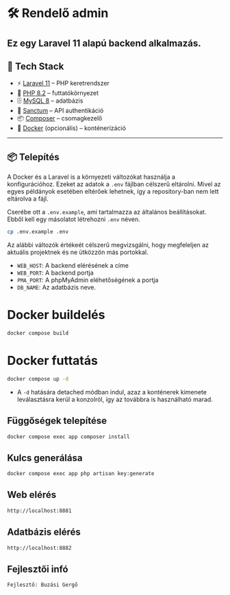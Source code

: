 # 🛠 Rendelő admin

Ez egy **Laravel 11** alapú backend alkalmazás.  
---

## 🚀 Tech Stack

- ⚡ [Laravel 11](https://laravel.com/) – PHP keretrendszer
- 🐘 [PHP 8.2](https://www.php.net/) – futtatókörnyezet
- 🗄️ [MySQL 8](https://www.mysql.com/) – adatbázis
- 🔑 [Sanctum](https://laravel.com/docs/sanctum) – API authentikáció
- 📦 [Composer](https://getcomposer.org/) – csomagkezelő
- 🐳 [Docker](https://www.docker.com/) (opcionális) – konténerizáció

---

## 📦 Telepítés

A Docker és a Laravel is a környezeti változókat használja a konfigurációhoz.
Ezeket az adatok a `.env` fájlban célszerű eltárolni.
Mivel az egyes példányok esetében eltérőek lehetnek, így a repository-ban nem lett eltárolva a fájl.

Cserébe ott a `.env.example`, ami tartalmazza az általános beállításokat. Ebből kell egy másolatot létrehozni `.env` néven.

```bash
cp .env.example .env
```

Az alábbi változók értékeét célszerű megvizsgálni, hogy megfeleljen az aktuális projektnek és ne ütközzön más portokkal.

- `WEB_HOST`:  A backend elérésének a címe
- `WEB_PORT`:  A backend portja
- `PMA_PORT`:  A phpMyAdmin eléhetőségének a portja
- `DB_NAME`: Az adatbázis neve.


# Docker buildelés
```bash
docker compose build
```
# Docker futtatás
```bash
docker compose up -d
```
- A `-d` hatására detached módban indul, azaz a konténerek kimenete leválasztásra kerül a konzolról, így az továbbra is használható marad.

## Függőségek telepítése
```bash
docker compose exec app composer install
```

## Kulcs generálása
```bash
docker compose exec app php artisan key:generate
```

## Web elérés
```bash
http://localhost:8881
```
## Adatbázis elérés
```bash
http://localhost:8882
```
## Fejlesztői infó
```text
Fejlesztő: Buzási Gergő
```
